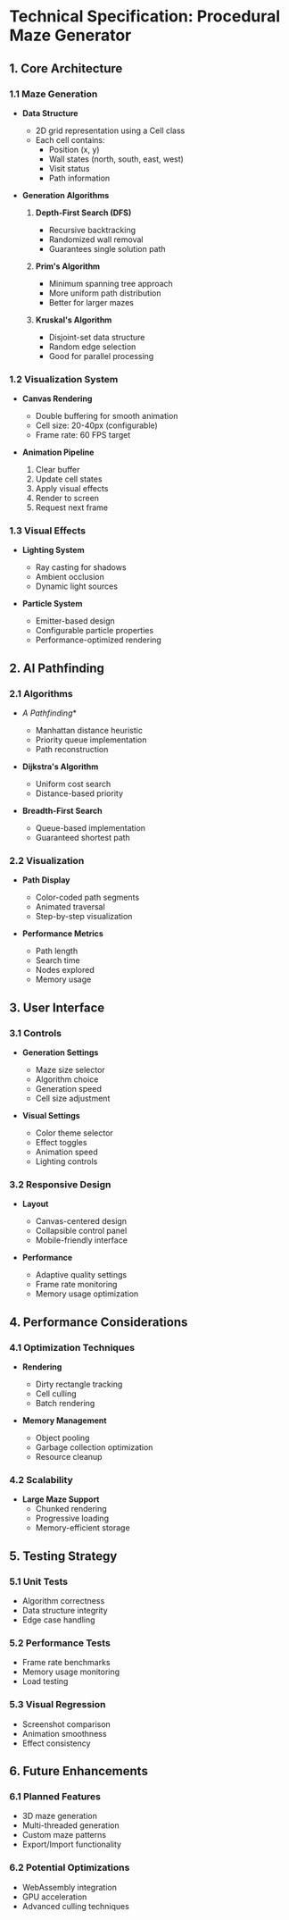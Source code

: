 # Technical Specification: Procedural Maze Generator

## 1. Core Architecture

### 1.1 Maze Generation
- **Data Structure**
  - 2D grid representation using a Cell class
  - Each cell contains:
    - Position (x, y)
    - Wall states (north, south, east, west)
    - Visit status
    - Path information

- **Generation Algorithms**
  1. **Depth-First Search (DFS)**
     - Recursive backtracking
     - Randomized wall removal
     - Guarantees single solution path
  
  2. **Prim's Algorithm**
     - Minimum spanning tree approach
     - More uniform path distribution
     - Better for larger mazes
  
  3. **Kruskal's Algorithm**
     - Disjoint-set data structure
     - Random edge selection
     - Good for parallel processing

### 1.2 Visualization System

- **Canvas Rendering**
  - Double buffering for smooth animation
  - Cell size: 20-40px (configurable)
  - Frame rate: 60 FPS target
  
- **Animation Pipeline**
  1. Clear buffer
  2. Update cell states
  3. Apply visual effects
  4. Render to screen
  5. Request next frame

### 1.3 Visual Effects

- **Lighting System**
  - Ray casting for shadows
  - Ambient occlusion
  - Dynamic light sources
  
- **Particle System**
  - Emitter-based design
  - Configurable particle properties
  - Performance-optimized rendering

## 2. AI Pathfinding

### 2.1 Algorithms

- **A* Pathfinding**
  - Manhattan distance heuristic
  - Priority queue implementation
  - Path reconstruction
  
- **Dijkstra's Algorithm**
  - Uniform cost search
  - Distance-based priority
  
- **Breadth-First Search**
  - Queue-based implementation
  - Guaranteed shortest path

### 2.2 Visualization

- **Path Display**
  - Color-coded path segments
  - Animated traversal
  - Step-by-step visualization
  
- **Performance Metrics**
  - Path length
  - Search time
  - Nodes explored
  - Memory usage

## 3. User Interface

### 3.1 Controls

- **Generation Settings**
  - Maze size selector
  - Algorithm choice
  - Generation speed
  - Cell size adjustment
  
- **Visual Settings**
  - Color theme selector
  - Effect toggles
  - Animation speed
  - Lighting controls

### 3.2 Responsive Design

- **Layout**
  - Canvas-centered design
  - Collapsible control panel
  - Mobile-friendly interface
  
- **Performance**
  - Adaptive quality settings
  - Frame rate monitoring
  - Memory usage optimization

## 4. Performance Considerations

### 4.1 Optimization Techniques

- **Rendering**
  - Dirty rectangle tracking
  - Cell culling
  - Batch rendering
  
- **Memory Management**
  - Object pooling
  - Garbage collection optimization
  - Resource cleanup

### 4.2 Scalability

- **Large Maze Support**
  - Chunked rendering
  - Progressive loading
  - Memory-efficient storage

## 5. Testing Strategy

### 5.1 Unit Tests

- Algorithm correctness
- Data structure integrity
- Edge case handling

### 5.2 Performance Tests

- Frame rate benchmarks
- Memory usage monitoring
- Load testing

### 5.3 Visual Regression

- Screenshot comparison
- Animation smoothness
- Effect consistency

## 6. Future Enhancements

### 6.1 Planned Features

- 3D maze generation
- Multi-threaded generation
- Custom maze patterns
- Export/Import functionality

### 6.2 Potential Optimizations

- WebAssembly integration
- GPU acceleration
- Advanced culling techniques 